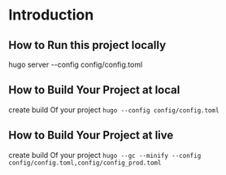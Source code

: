 # Introduction
## How to Run this project locally
hugo server --config config/config.toml

## How to Build Your Project at local
create build Of your project
`hugo --config config/config.toml` 


## How to Build Your Project at live
create build Of your project
`hugo --gc --minify --config config/config.toml,config/config_prod.toml` 


